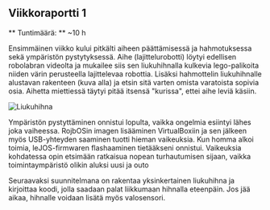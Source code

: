## Viikkoraportti 1

** Tuntimäärä: ** ~10 h

Ensimmäinen viikko kului pitkälti aiheen päättämisessä ja hahmotuksessa sekä ympäristön pystytyksessä. Aihe (lajittelurobotti) löytyi edellisen robolabran videolta ja mukailee siis sen liukuhihnalla kulkevia lego-palikoita niiden värin perusteella lajittelevaa robottia. Lisäksi hahmottelin liukuhihnalle alustavan rakenteen (kuva alla) ja etsin sitä varten omista varatoista sopivia osia. Aihetta miettiessä täytyi pitää itsensä "kurissa", ettei aihe leviä käsiin.

![Liukuhihna](Liukuhihna.png "Liukuhihna")

Ympäristön pystyttäminen onnistui lopulta, vaikka ongelmia esiintyi lähes joka vaiheessa. RojbOSin imagen lisääminen VirtualBoxiin ja sen jälkeen myös USB-yhteyden saaminen tuotti hieman vaikeuksia. Kun homma alkoi toimia, leJOS-firmwaren flashaaminen tietääkseni onnistui. Vaikeuksia kohdatessa opin etsimään ratkaisua nopean turhautumisen sijaan, vaikka toimintaympäristö olikin aluksi uusi ja outo

Seuraavaksi suunnitelmana on rakentaa yksinkertainen liukuhihna ja kirjoittaa koodi, jolla saadaan palat liikkumaan hihnalla eteenpäin. Jos jää aikaa, hihnalle voidaan lisätä myös valosensori.